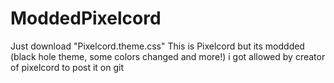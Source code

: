 # ModdedPixelcord
Just download "Pixelcord.theme.css"
This is Pixelcord but its moddded (black hole theme, some colors changed and more!)
i got allowed by creator of pixelcord to post it on git
